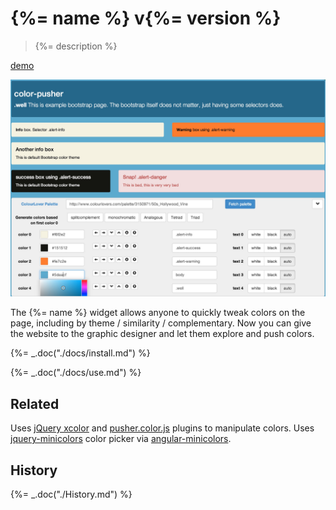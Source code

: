 # {%= name %} v{%= version %}

> {%= description %}

[demo](http://glebbahmutov.com/color-pusher/)

![color-pusher screenshot](docs/color-pusher.jpg)

The {%= name %} widget allows anyone to quickly tweak colors on the page,
including by theme / similarity / complementary.
Now you can give the website to the graphic designer and let them
explore and push colors.

{%= _.doc("./docs/install.md") %}

{%= _.doc("./docs/use.md") %}

## Related

Uses [jQuery xcolor](http://www.xarg.org/project/jquery-color-plugin-xcolor/)
and [pusher.color.js](http://tech.pusherhq.com/libraries/color) plugins
to manipulate colors.
Uses [jquery-minicolors](http://labs.abeautifulsite.net/jquery-minicolors/) color picker
via [angular-minicolors](http://kaihenzler.github.io/angular-minicolors/).

## History

{%= _.doc("./History.md") %}
